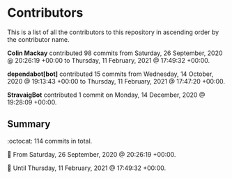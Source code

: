 # Contributors

This is a list of all the contributors to this repository in ascending order by the contributor name.

**Colin Mackay** contributed 98 commits from Saturday, 26 September, 2020 @ 20:26:19 +00:00 to Thursday, 11 February, 2021 @ 17:49:32 +00:00.

**dependabot[bot]** contributed 15 commits from Wednesday, 14 October, 2020 @ 19:13:43 +00:00 to Thursday, 11 February, 2021 @ 17:47:20 +00:00.

**StravaigBot** contributed 1 commit on Monday, 14 December, 2020 @ 19:28:09 +00:00.

## Summary

:octocat: 114 commits in total.

:date: From Saturday, 26 September, 2020 @ 20:26:19 +00:00.

:date: Until Thursday, 11 February, 2021 @ 17:49:32 +00:00.

